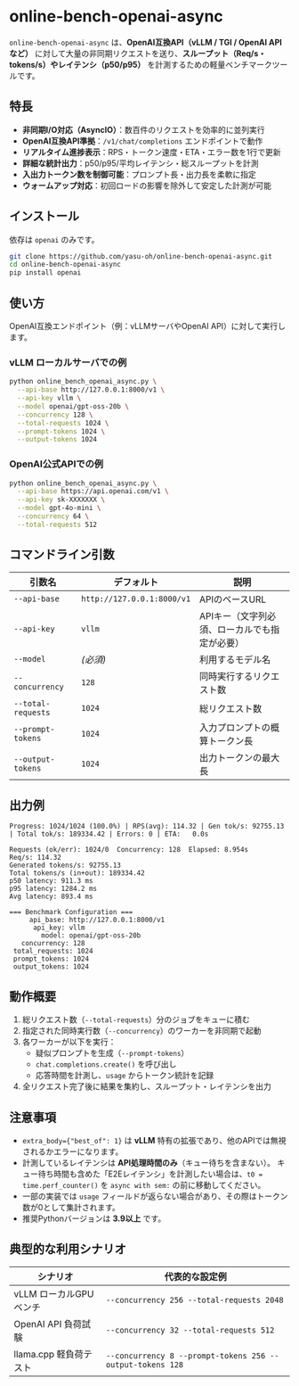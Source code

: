 # online-bench-openai-async

`online-bench-openai-async` は、**OpenAI互換API（vLLM / TGI / OpenAI API など）** に対して大量の非同期リクエストを送り、**スループット（Req/s・tokens/s）やレイテンシ（p50/p95）** を計測するための軽量ベンチマークツールです。

## 特長

- **非同期I/O対応（AsyncIO）**：数百件のリクエストを効率的に並列実行
- **OpenAI互換API準拠**：`/v1/chat/completions` エンドポイントで動作
- **リアルタイム進捗表示**：RPS・トークン速度・ETA・エラー数を1行で更新
- **詳細な統計出力**：p50/p95/平均レイテンシ・総スループットを計測
- **入出力トークン数を制御可能**：プロンプト長・出力長を柔軟に指定
- **ウォームアップ対応**：初回ロードの影響を除外して安定した計測が可能

## インストール

依存は `openai` のみです。

```bash
git clone https://github.com/yasu-oh/online-bench-openai-async.git
cd online-bench-openai-async
pip install openai
```

## 使い方

OpenAI互換エンドポイント（例：vLLMサーバやOpenAI API）に対して実行します。

### vLLM ローカルサーバでの例

```bash
python online_bench_openai_async.py \
  --api-base http://127.0.0.1:8000/v1 \
  --api-key vllm \
  --model openai/gpt-oss-20b \
  --concurrency 128 \
  --total-requests 1024 \
  --prompt-tokens 1024 \
  --output-tokens 1024
```

### OpenAI公式APIでの例

```bash
python online_bench_openai_async.py \
  --api-base https://api.openai.com/v1 \
  --api-key sk-XXXXXXX \
  --model gpt-4o-mini \
  --concurrency 64 \
  --total-requests 512
```

## コマンドライン引数

| 引数名                | デフォルト                      | 説明                       |
| ------------------ | -------------------------- | ------------------------ |
| `--api-base`       | `http://127.0.0.1:8000/v1` | APIのベースURL               |
| `--api-key`        | `vllm`                     | APIキー（文字列必須、ローカルでも指定が必要） |
| `--model`          | *(必須)*                     | 利用するモデル名                 |
| `--concurrency`    | `128`                      | 同時実行するリクエスト数             |
| `--total-requests` | `1024`                     | 総リクエスト数                  |
| `--prompt-tokens`  | `1024`                     | 入力プロンプトの概算トークン長          |
| `--output-tokens`  | `1024`                     | 出力トークンの最大長               |

## 出力例

```
Progress: 1024/1024 (100.0%) | RPS(avg): 114.32 | Gen tok/s: 92755.13 | Total tok/s: 189334.42 | Errors: 0 | ETA:   0.0s

Requests (ok/err): 1024/0  Concurrency: 128  Elapsed: 8.954s
Req/s: 114.32
Generated tokens/s: 92755.13
Total tokens/s (in+out): 189334.42
p50 latency: 911.3 ms
p95 latency: 1284.2 ms
Avg latency: 893.4 ms

=== Benchmark Configuration ===
     api_base: http://127.0.0.1:8000/v1
      api_key: vllm
        model: openai/gpt-oss-20b
   concurrency: 128
 total_requests: 1024
 prompt_tokens: 1024
 output_tokens: 1024
```

## 動作概要

1. 総リクエスト数（`--total-requests`）分のジョブをキューに積む
2. 指定された同時実行数（`--concurrency`）のワーカーを非同期で起動
3. 各ワーカーが以下を実行：
   * 疑似プロンプトを生成（`--prompt-tokens`）
   * `chat.completions.create()` を呼び出し
   * 応答時間を計測し、`usage` からトークン統計を記録
4. 全リクエスト完了後に結果を集約し、スループット・レイテンシを出力

## 注意事項

* `extra_body={"best_of": 1}` は **vLLM** 特有の拡張であり、他のAPIでは無視されるかエラーになります。
* 計測しているレイテンシは **API処理時間のみ**（キュー待ちを含まない）。
  キュー待ち時間も含めた「E2Eレイテンシ」を計測したい場合は、`t0 = time.perf_counter()` を `async with sem:` の前に移動してください。
* 一部の実装では `usage` フィールドが返らない場合があり、その際はトークン数が0として集計されます。
* 推奨Pythonバージョンは **3.9以上** です。

## 典型的な利用シナリオ

| シナリオ             | 代表的な設定例                                                   |
| ---------------- | --------------------------------------------------------- |
| vLLM ローカルGPUベンチ  | `--concurrency 256 --total-requests 2048`                 |
| OpenAI API 負荷試験  | `--concurrency 32 --total-requests 512`                   |
| llama.cpp 軽負荷テスト | `--concurrency 8 --prompt-tokens 256 --output-tokens 128` |

